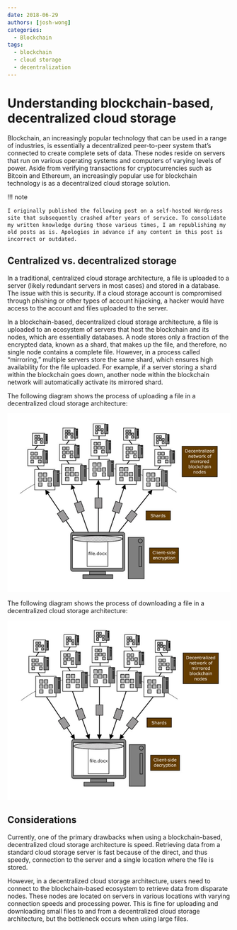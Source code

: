 ```yaml
---
date: 2018-06-29
authors: [josh-wong]
categories:
  - Blockchain
tags:
  - blockchain
  - cloud storage
  - decentralization
---
```


# Understanding blockchain-based, decentralized cloud storage

Blockchain, an increasingly popular technology that can be used in a range of industries, is essentially a decentralized peer-to-peer system that’s connected to create complete sets of data. These nodes reside on servers that run on various operating systems and computers of varying levels of power. Aside from verifying transactions for cryptocurrencies such as Bitcoin and Ethereum, an increasingly popular use for blockchain technology is as a decentralized cloud storage solution.

<!-- more -->

!!! note

	I originally published the following post on a self-hosted Wordpress site that subsequently crashed after years of service. To consolidate my written knowledge during those various times, I am republishing my old posts as is. Apologies in advance if any content in this post is incorrect or outdated.

## Centralized vs. decentralized storage

In a traditional, centralized cloud storage architecture, a file is uploaded to a server (likely redundant servers in most cases) and stored in a database. The issue with this is security. If a cloud storage account is compromised through phishing or other types of account hijacking, a hacker would have access to the account and files uploaded to the server.

In a blockchain-based, decentralized cloud storage architecture, a file is uploaded to an ecosystem of servers that host the blockchain and its nodes, which are essentially databases. A node stores only a fraction of the encrypted data, known as a shard, that makes up the file, and therefore, no single node contains a complete file. However, in a process called “mirroring,” multiple servers store the same shard, which ensures high availability for the file uploaded. For example, if a server storing a shard within the blockchain goes down, another node within the blockchain network will automatically activate its mirrored shard.

The following diagram shows the process of uploading a file in a decentralized cloud storage architecture:

![Uploading files to decentralized cloud storage](assets/images/2018-06-29-blockchain-upload.jpg)

The following diagram shows the process of downloading a file in a decentralized cloud storage architecture:

![Downloading files from decentralized cloud storage](assets/images/2018-06-29-blockchain-download.jpg)

## Considerations

Currently, one of the primary drawbacks when using a blockchain-based, decentralized cloud storage architecture is speed. Retrieving data from a standard cloud storage server is fast because of the direct, and thus speedy, connection to the server and a single location where the file is stored.

However, in a decentralized cloud storage architecture, users need to connect to the blockchain-based ecosystem to retrieve data from disparate nodes. These nodes are located on servers in various locations with varying connection speeds and processing power. This is fine for uploading and downloading small files to and from a decentralized cloud storage architecture, but the bottleneck occurs when using large files.
